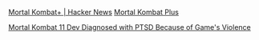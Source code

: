 
[Mortal Kombat+ | Hacker News](https://news.ycombinator.com/item?id=33122122)
[Mortal Kombat Plus](https://web.archive.org/web/20211218131813/https://mortalkombat.plus/)

[Mortal Kombat 11 Dev Diagnosed with PTSD Because of Game's Violence](https://gamerant.com/mortal-kombat-11-gore-violence-ptsd)
